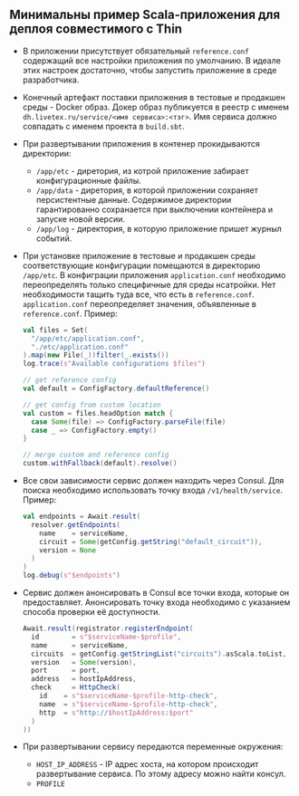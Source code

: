 ## Минимальны пример Scala-приложения для деплоя совместимого с Thin

* В приложении присутствует обязательный `reference.conf` содержащий все
настройки приложения по умолчанию. В идеале этих настроек достаточно, чтобы
запустить приложение в среде разработчика.
* Конечный артефакт поставки приложения в тестовые и продакшен среды -
Docker образ. Докер образ публикуется в реестр с именем `dh.livetex.ru/service/<имя сервиса>:<тэг>`.
Имя сервиса должно совпадать с именем проекта в `build.sbt`.
* При развертывании приложения в контенер прокидываются директории:
  * `/app/etc` - диретория, из котрой приложение забирает конфигурационные файлы.
  * `/app/data` - диретория, в которой приложении сохраняет персистентные данные.
  Содержимое директории гарантированно сохранается при выключении контейнера и
  запуске новой версии.
  * `/app/log` - директория, в которую приложение пришет журныл событий.
* При установке приложение в тестовые и продакшен среды соответствующие конфигурации
помещаются в директорию `/app/etc`. В конфиграции приложения `application.conf`
необходимо переопределять только специфичные для среды нсатройки. Нет необходимости
тащить туда все, что есть в `reference.conf`. `application.conf` переопределяет значения,
объявленные в `reference.conf`. Пример:

  ```scala
  val files = Set(
    "/app/etc/application.conf",
    "./etc/application.conf"
  ).map(new File(_))filter(_.exists())
  log.trace(s"Available configurations $files")

  // get reference config
  val default = ConfigFactory.defaultReference()

  // get config from custom location
  val custom = files.headOption match {
    case Some(file) => ConfigFactory.parseFile(file)
    case _ => ConfigFactory.empty()
  }

  // merge custom and reference config
  custom.withFallback(default).resolve()
  ```
* Все свои зависимости сервис должен находить через Consul.
Для поиска необходимо использовать точку входа `/v1/health/service`. Пример:

  ```scala
  val endpoints = Await.result(
    resolver.getEndpoints(
      name    = serviceName,
      circuit = Some(getConfig.getString("default_circuit")),
      version = None
    )
  )
  log.debug(s"$endpoints")
  ```
* Сервис должен анонсировать в Consul все точки входа, которые он предоставляет.
Анонсировать точку входа необходимо с указанием способа проверки её доступности.

  ```scala
  Await.result(registrator.registerEndpoint(
    id        = s"$serviceName-$profile",
    name      = serviceName,
    circuits  = getConfig.getStringList("circuits").asScala.toList,
    version   = Some(version),
    port      = port,
    address   = hostIpAddress,
    check     = HttpCheck(
      id    = s"$serviceName-$profile-http-check",
      name  = s"$serviceName-$profile-http-check",
      http  = s"http://$hostIpAddress:$port"
    )
  ))
  ```
* При развертывании сервису передаются переменные окружения:
  * `HOST_IP_ADDRESS` - IP адрес хоста, на котором происходит развертывание сервиса.
  По этому адресу можно найти консул.
  * `PROFILE`

